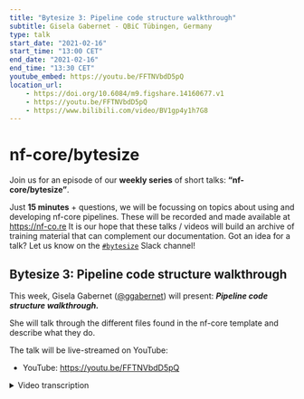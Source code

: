 ```yaml
---
title: "Bytesize 3: Pipeline code structure walkthrough"
subtitle: Gisela Gabernet - QBiC Tübingen, Germany
type: talk
start_date: "2021-02-16"
start_time: "13:00 CET"
end_date: "2021-02-16"
end_time: "13:30 CET"
youtube_embed: https://youtu.be/FFTNVbdD5pQ
location_url:
    - https://doi.org/10.6084/m9.figshare.14160677.v1
    - https://youtu.be/FFTNVbdD5pQ
    - https://www.bilibili.com/video/BV1gp4y1h7G8
---
```


# nf-core/bytesize

Join us for an episode of our **weekly series** of short talks: **“nf-core/bytesize”**.

Just **15 minutes** + questions, we will be focussing on topics about using and developing nf-core pipelines.
These will be recorded and made available at <https://nf-co.re>
It is our hope that these talks / videos will build an archive of training material that can complement our documentation. Got an idea for a talk? Let us know on the [`#bytesize`](https://nfcore.slack.com/channels/bytesize) Slack channel!

## Bytesize 3: Pipeline code structure walkthrough

This week, Gisela Gabernet ([@ggabernet](http://github.com/ggabernet/)) will present: _**Pipeline code structure walkthrough.**_

She will talk through the different files found in the nf-core template and describe what they do.

The talk will be live-streamed on YouTube:

* YouTube: <https://youtu.be/FFTNVbdD5pQ>

<details markdown="1"><summary>Video transcription</summary>
**This text has been edited to make it more suitable for reading**

Welcome everybody, I would like to do a pipeline code walkthrough today of the DSL1 pipeline template, and also provide a preview of the DSL2 nf-core pipeline template.

All the nf-core pipelines are created by using a pipeline template that contains most of the functions that the nf-core pipelines have. This makes it easy to automatically update the nf-core pipeline code with the newest developments.

To generate a new nf-core pipeline, you first need to install the nf-core tools with pip or Conda and then run the command nf-core create.

Doing this automatically creates a pipeline template, and you will first be prompted for some pipeline information: like what you would like to name your new pipeline, a short description of the pipeline, who the main authors of this pipeline are, and in less than a second, you can have a pipeline structure ready!

However, as you might see, the first pipeline template already contains six directories and 26 files that are visible. Now this together with hidden files can be around 40 files, so it can be a bit daunting to get started with developing or contributing to nf-core pipelines.

I'm going to demonstrate the function of all of the individual files inside the template, and talk about why we have them there.

We will start easy.

First of all, the most important file of the whole template is the main.nf file, and this contains the main Nextflow pipeline code. No further introduction is needed for this one.

Additionally we have other files, and different Github repositories for different projects such as the changelog/markdown file. This one contains a summary of the changes that have been introduced into the pipeline between the different releases.

We also have a code of conduct file that describes the expected behavior of people that want to contribute to the community and to the pipelines.

We also have the license file, which describes the MIT license that all of the nf-core pipelines adhere to or apply, and a README markdown file.

The readme markdown file contains the easiest pipeline recommendations, such as how to get started to launch the pipeline.

What are pipelines actually? They enable the execution of different tools one after another, so it's pretty important for any pipeline to have proper software packaging possibilities. This is natively supported by Nextflow; Nextflow natively supports the execution of pipelines using many different container engines and also Conda.

We support this also of course in all of the nf-core pipelines.

So how is software packaging defined?

As part of the nf-core pipelines, we have mainly two files: the Dockerfile and the environment.yml. The environment.yml is a Conda environment file that lists all of the software dependencies of the pipeline and their versions. It can be used to just execute the pipeline by using Conda.

However due to reproducibility issues that the conda environment can sometimes have, we recommend actually running the pipeline in a containerized fashion instead. This can be done mainly with Docker containers or Singularity containers. All pipelines support this, and there are other container engines that will also be supported.

And what is the Docker container like?

So for all the pipelines, there is one Docker container available that contains all the dependencies, and I'm going to show you how this container is defined in the Docker file. We have pretty minimalistic Docker files in the nf-core pipelines, so the docker file takes a container image that is directly provided by nf-core tools. What this does is that it copies this environment.yml file there, and creates a Conda environment inside of the container that adds this environment to the path.

So you can see that all the tools for running the pipeline in the containerized fashion are also defined in this Conda environment file. This adds a pretty strict requirement of all of the nf-core pipelines; all of the software is available in Conda, so - at any of the Conda public channels. We have two main directories here as part of the pipeline template and one directory is called /bin, and this contains executable scripts that are used as part of the pipeline and can be written in any language. Here for example, it is in Python. Adding scripts to /bin provides the additional advantage of Nextflow adding all of these scripts to the path directly. So when you want to call descriptions as part of your pipeline, you can call the script directly and Nextflow will find it inside the bin.

Additionally, we have another directory that's called `/assets`, and this directory contains the different templates that are used to send emails at the end of the pipeline saying what the status of the execution is: why the run passed or the run failed etc.

They also contain a file that is called multi-qc config and this file exists because all of the pipelines (or most of them) use the multi-qc tool to aggregate the quality control results for the pipelines and report it. This multi-qc config defines how this report should be displayed.

So that is most of it.

The assets directory also contains the pipeline logo. The pipeline logo will also be automatically created for you once you generate the pipeline with the nf-core template.

All nf-core pipelines are also required to have extensive documentation, so the docs directory contains extra documentation in addition to the main readme file of the pipeline. The two most important files are the ‘usage markdown’ file and the ‘output markdown’ file. The former describes exactly what is needed to run the pipeline and provides a description of different options that the pipeline can use. The ‘output markdown’ file describes the output that we expect from all of the nf-core pipelines. So these documentations files can not only be read on the Github repository but are also automatically displayed on the nf-core website.

In the nf-core website there is a page for each individual pipeline, and you can find some tabs on display on this page containing first of all the ‘readme’ markdown, and also the usage docs and output docs of the pipeline. If you look closely, you will notice another tab called ‘parameter docs’, and that displays all of the parameter options that each of the nf-core pipelines take. Originally this parameter documentation was also included in the usage.markdown, but now we have an additional characteristic of all of the pipelines and that is the Nextflow schema defining all of the parameters that the pipelines take, accompanied by a short description.

This schema is then parsed as I mentioned for the nf-core website. This is not only used to display the documentation for all of the parameters on the nf-core website, but will now also be used to validate the parameters that are passed to the nf pipelines, and used to launch new pipeline runs with a parameter json file.

However nobody wants to directly modify a .json file and add the description by hand. There is an nf-core tool that helps you build the parameter schema. If you run or build a schema in the current directory where you have the pipeline, this can launch a command line client or a web interface that will help you edit the parameter schema for the pipeline and display it nicely for you to edit.

So that was the documentation. We go to the next big thing in the pipeline structure and these are the config files.

Config files can be daunting, and Maxime already introduced some of the possibilities to provide configurations with your pipeline (check Bytesize Talk #2). But I want to summarize the main files that we have here as part of the pipeline template.

The main file next to a configuration file in a pipeline, is the nextflow.config file and this includes all of the other configurations that we also find under the config directory file. The main nextflow.config file also contains core profiles that define the different parameters that can be used to launch the pipeline with managing the dependencies with Docker or with Conda. We also have different test profiles that I will describe a bit better later, and the nextflow.config files also include all of the server profiles.

Maxime described them last week - check Bytesize Talk #2; server profiles can be used to define the hardware requirements of clusters and different servers that can be used to run nf-core pipelines at different institutions. We have them specified in an independent nf-core repository that is called nf-core/configs. So in this way, all of the pipelines can import these hardware configuration files and they can be used to run any pipeline in nf-core.

Additionally in this nextflow.config, the base.config and igenomes.config files are imported, but they have been added here in a different directory just for clarity. So the base.config file contains the the default memory, CPU and time requirements for all of the pipeline processes, and it can be specified for specific processes if they need more resources or less resources.

Then we have an additional config file that is called the igenomes.config, and this one is used to specify the paths to the reference data that are needed for running most of the nf-core pipelines.

So the FASTA genome or the vba index files with igenomes can be a bit complicated; we will probably do a separate Bytesize talk to explain all the details of igenomes.

Finally, as part of this conf directory, we also have the the test profiles that are of course also imported as part of the nextflow.config.

So what do the test profiles specify?

The test profiles specify the path to the test data. The small test data can be used to quickly test the pipeline and for our integration tests. So the small test profile as I call it, points to data that is stored in a separate repository in the nf-core test data set repository, and can therefore be used by all of the pipelines.

Additionally, we now have a full test profile, and this aims to specify the path to full size data. Because of the size of this data, we do not have it available anymore in the nf-core test dataset profile. But, the idea is to use this full test profile data that is available in public data repositories such as SRA or ENA, so this data is then directly pulled from these publicly-available repositories and can be used to run the full pipeline tests. So here in the test profile is where the path to this test data and to default parameters is specified.

But how are continuous integration tests actually run with Github actions in all of the pipelines? I'm going to show you the hidden files of the pipelines, and that's where all of these Github-specific parameters and also the Github action workflows are specified.

So when we check the hidden files of the pipeline, we have a main folder that is called .github and this specifies important things such as where to interact with the Github web interface for example. It also contains issue templates to help create new issues, bug reports and feature requests for all of the nf-core pipelines. And, it contains a pull request template to help you create and go through the steps of contributing to a pipeline. As part of this .github repository, we have also a sub directory that is called workflows, and this is where all of the github actions workflows for the pipelines are defined.

So we use github actions, which are directly provided by github to trigger our continuous integration tests. The github actions workflows can be triggered at different events for example when we push to certain branches of the pipeline, when we make a pull request, or on pipeline releases.

As part of the condition continuous integration tests we have in several workflows. One of the workflows is called linting.yml, and it performs a markdown linting test to make sure that all of the markdown files in the pipeline follow markdown standards and nf-core linting tests. The end of call linting tests run the nf-core lint command, and this ensures that all of the nf-core pipelines follow the template standards.

Then we also run the actual pipeline tests with a small test data that I've described before. This runs a pipeline with a minus profile test parameter. There are also two other workflows that are important for the continuous integration tests of the pipeline that are called push.hub. What these workflows do is that they build the docker container using the environment.yml file and the docker file of the pipeline and push this container to the nf-core docker hub repository. There are two different workflows, one for building the developer development container and one for building the release container of the pipelines.

Additionally, since recently we also run the full-size tests for each of the nf pipelines, and those are run on AWS (Amazon Web Services). There is also a specific Github actions workflow that is called AWS full tests, and this workflow will basically launch the pipeline full-size tests on AWS batch. One last workflow is the branch.yml workflow which ensures the branch protection restrictions that we have in the different branches of the pipeline repositories.

So that is basically it for a quick run of the DSL1 template. However in July 2020, Paolo announced Nextflow DSL2, and you might be wondering why are you even explaining to us now the DSL1 template when we are going to change things pretty soon to the DSL2 template.

The truth is a lot of features of the DSL1 template remain, so I am just going to give you a sneak preview now of the DSL2 template and you will see the main changes to the DSL1 template. To have a sneak preview of the DSL2 template, you just need to install the development version of the nf tools and check the code at the DSL to check out the branch DSL2_template and install the tools there. Then create a template with this nf-core and tools version and you will have a look at the DSL2 sneak preview that I will show you now.

So most of the template structure stays the same in DSL2, but there are some main changes I am going to describe a bit here. First of all, with DSL2 come modules,  and Nextflow modules will be contained in a sub-directory called modules. There, we will have both local pipeline modules and also nf-core modules that can be shared across several nf-core pipelines because modules will specify their own containers.

Also the Docker file and .yml files will no longer be needed, and additionally in the DSL2 template, there will be a subdirectory called lib that contains different groovy functions and classes that can be imported in the main.nf file so that makes the main.nf file much cleaner. So that most of the boilerplate that is now in the main.nf file will be a part of the lib sub-directory. Additionally we will have a modules.config that defines the different parameters that will be needed to run each of the modules of the pipeline. But just be warned; this template is unreleased yet and it might change, and for example there will probably be also a sub-workflows directory and a workflows directory where the pipeline sub-workflows and workflows are also defined.

So that is all I wanted to share with you today. I will be happy to take any questions.

</details>
